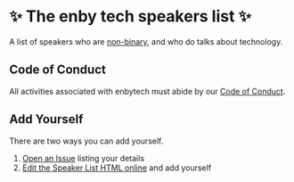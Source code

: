# :sparkles: The enby tech speakers list :sparkles:

A list of speakers who are [non-binary], and who do talks about technology.

## Code of Conduct

All activities associated with enbytech must abide by our [Code of Conduct].

## Add Yourself

There are two ways you can add yourself.

1. [Open an Issue] listing your details
2. [Edit the Speaker List HTML online] and add yourself

[non-binary]: https://en.wikipedia.org/wiki/Genderqueer
[Code of Conduct]: https://github.com/enbytech/enbytech.github.io/blob/master/CODE_OF_CONDUCT.md
[Open an Issue]: https://github.com/enbytech/enbytech.github.io/issues/new
[Edit the Speaker List HTML online]: https://github.com/enbytech/enbytech.github.io/blob/master/index.html
